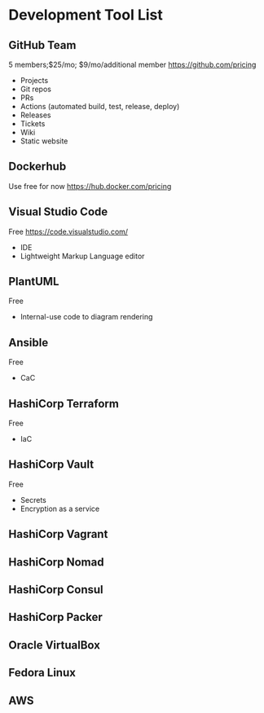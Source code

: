 # Development Tool List

## GitHub Team
5 members;$25/mo; $9/mo/additional member
https://github.com/pricing
* Projects
* Git repos
* PRs
* Actions (automated build, test, release, deploy)
* Releases
* Tickets
* Wiki
* Static website

## Dockerhub
Use free for now
https://hub.docker.com/pricing

## Visual Studio Code
Free
https://code.visualstudio.com/
* IDE
* Lightweight Markup Language editor

## PlantUML
Free
* Internal-use code to diagram rendering

## Ansible
Free
* CaC

## HashiCorp Terraform
Free
* IaC

## HashiCorp Vault
Free
* Secrets
* Encryption as a service

## HashiCorp Vagrant

## HashiCorp Nomad

## HashiCorp Consul

## HashiCorp Packer

## Oracle VirtualBox

## Fedora Linux

## AWS
